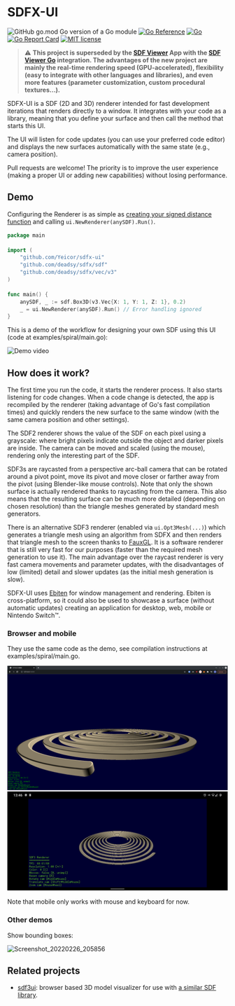 # SDFX-UI

![GitHub go.mod Go version of a Go module](https://img.shields.io/github/go-mod/go-version/Yeicor/sdfx-ui.svg)
[![Go Reference](https://pkg.go.dev/badge/github.com/Yeicor/sdfx-ui.svg)](https://pkg.go.dev/github.com/Yeicor/sdfx-ui)
[![Go](https://github.com/Yeicor/sdfx-ui/actions/workflows/go.yml/badge.svg)](https://github.com/Yeicor/sdfx-ui/actions/workflows/go.yml)
[![Go Report Card](https://goreportcard.com/badge/github.com/Yeicor/sdfx-ui)](https://goreportcard.com/report/github.com/Yeicor/sdfx-ui)
[![MIT license](https://img.shields.io/badge/License-MIT-blue.svg)](https://mit-license.org/)

> :warning: **This project is superseded by the [SDF Viewer](https://github.com/Yeicor/sdf-viewer) App with
the [SDF Viewer Go](https://github.com/Yeicor/sdf-viewer-go) integration. The advantages of the new project are mainly
the real-time rendering speed (GPU-accelerated), flexibility (easy to integrate with other languages and libraries), and
even more features (parameter customization, custom procedural textures...).**

SDFX-UI is a SDF (2D and 3D) renderer intended for fast development iterations that renders directly to a window. It
integrates with your code as a library, meaning that you define your surface and then call the method that starts this
UI.

The UI will listen for code updates (you can use your preferred code editor) and displays the new surfaces automatically
with the same state (e.g., camera position).

Pull requests are welcome! The priority is to improve the user experience (making a proper UI or adding new
capabilities)
without losing performance.

## Demo

Configuring the Renderer is as simple as [creating your signed distance function](https://github.com/deadsy/sdfx) and
calling `ui.NewRenderer(anySDF).Run()`.

```go
package main

import (
	"github.com/Yeicor/sdfx-ui"
	"github.com/deadsy/sdfx/sdf"
	"github.com/deadsy/sdfx/vec/v3"
)

func main() {
	anySDF, _ := sdf.Box3D(v3.Vec{X: 1, Y: 1, Z: 1}, 0.2)
	_ = ui.NewRenderer(anySDF).Run() // Error handling ignored
}
```

This is a demo of the workflow for designing your own SDF using this UI (code at examples/spiral/main.go):

![Demo video](docs/demo.gif)

## How does it work?

The first time you run the code, it starts the renderer process. It also starts listening for code changes. When a code
change is detected, the app is recompiled by the renderer (taking advantage of Go's fast compilation times) and quickly
renders the new surface to the same window (with the same camera position and other settings).

The SDF2 renderer shows the value of the SDF on each pixel using a grayscale: where bright pixels indicate outside the
object and darker pixels are inside. The camera can be moved and scaled (using the mouse), rendering only the
interesting part of the SDF.

SDF3s are raycasted from a perspective arc-ball camera that can be rotated around a pivot point, move its pivot and move
closer or farther away from the pivot (using Blender-like mouse controls). Note that only the shown surface is actually
rendered thanks to raycasting from the camera. This also means that the resulting surface can be much more detailed
(depending on chosen resolution) than the triangle meshes generated by standard mesh generators.

There is an alternative SDF3 renderer (enabled via `ui.Opt3Mesh(...)`) which generates a triangle mesh using an
algorithm from SDFX and then renders that triangle mesh to the screen thanks
to [FauxGL](https://github.com/fogleman/fauxgl). It is a software renderer that is still very fast for our purposes
(faster than the required mesh generation to use it). The main advantage over the raycast renderer is very fast camera
movements and parameter updates, with the disadvantages of low (limited) detail and slower updates (as the initial mesh
generation is slow).

SDFX-UI uses [Ebiten](https://github.com/hajimehoshi/ebiten) for window management and rendering. Ebiten is
cross-platform, so it could also be used to showcase a surface (without automatic updates) creating an application for
desktop, web, mobile or Nintendo Switch™.

### Browser and mobile

They use the same code as the demo, see compilation instructions at examples/spiral/main.go.

![Screenshot_20220107_234547](docs/demo_browser.png)
![Screenshot_20220107-234815220](docs/demo_android.jpg)

Note that mobile only works with mouse and keyboard for now.

### Other demos

Show bounding boxes:

![Screenshot_20220226_205856](https://user-images.githubusercontent.com/4929005/155857780-89552844-6021-4cfb-aff7-9ce53461c34f.png)

## Related projects

- [sdf3ui](https://github.com/soypat/sdf3ui): browser based 3D model visualizer for use
  with [a similar SDF library](https://github.com/soypat/sdf).
